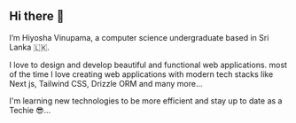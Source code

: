 ## Hi there 👋

I’m Hiyosha Vinupama, a computer science undergraduate based in Sri Lanka 🇱🇰.

I love to design and develop beautiful and functional web applications. most of the time I love creating web applications with modern tech stacks like Next js, Tailwind CSS, Drizzle ORM and many more...

I'm learning new technologies to be more efficient and stay up to date as a Techie 😎...


